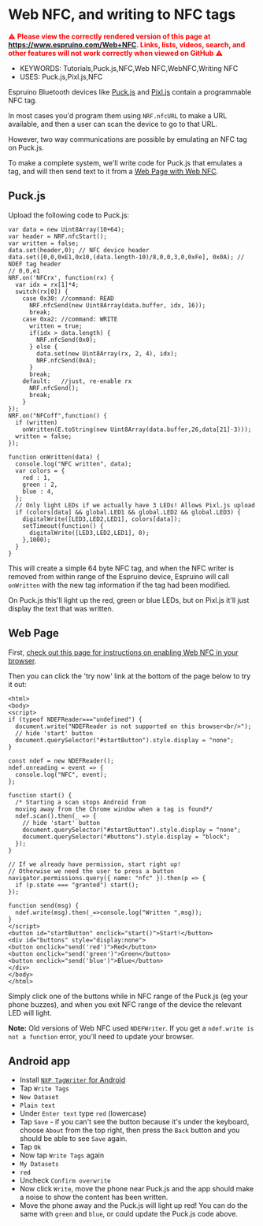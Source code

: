 <!--- Copyright (c) 2020 Gordon Williams, Pur3 Ltd. See the file LICENSE for copying permission. -->
Web NFC, and writing to NFC tags
=================================

<span style="color:red">:warning: **Please view the correctly rendered version of this page at https://www.espruino.com/Web+NFC. Links, lists, videos, search, and other features will not work correctly when viewed on GitHub** :warning:</span>

* KEYWORDS: Tutorials,Puck.js,NFC,Web NFC,WebNFC,Writing NFC
* USES: Puck.js,Pixl.js,NFC

Espruino Bluetooth devices like [Puck.js](/Puck.js) and [Pixl.js](/Pixl.js)
contain a programmable NFC tag.

In most cases you'd program them using `NRF.nfcURL` to make a URL available,
and then a user can scan the device to go to that URL.

However, two way communications are possible by emulating an NFC tag on Puck.js.

To make a complete system, we'll write code for Puck.js that emulates a tag,
and will then send text to it from a [Web Page with Web NFC](https://w3c.github.io/web-nfc/).

Puck.js
---------

Upload the following code to Puck.js:

```
var data = new Uint8Array(10+64);
var header = NRF.nfcStart();
var written = false;
data.set(header,0); // NFC device header
data.set([0,0,0xE1,0x10,(data.length-10)/8,0,0,3,0,0xFe], 0x0A); // NDEF tag header
// 0,0,e1
NRF.on('NFCrx', function(rx) {
  var idx = rx[1]*4;
  switch(rx[0]) {
    case 0x30: //command: READ
      NRF.nfcSend(new Uint8Array(data.buffer, idx, 16));
      break;
    case 0xa2: //command: WRITE
      written = true;
      if(idx > data.length) {
        NRF.nfcSend(0x0);
      } else {
        data.set(new Uint8Array(rx, 2, 4), idx);
        NRF.nfcSend(0xA);
      }
      break;
    default:   //just, re-enable rx
      NRF.nfcSend();
      break;
    }
});
NRF.on("NFCoff",function() {
  if (written)
    onWritten(E.toString(new Uint8Array(data.buffer,26,data[21]-3)));
  written = false;
});

function onWritten(data) {
  console.log("NFC written", data);
  var colors = {
    red : 1,
    green : 2,
    blue : 4,
  };
  // Only light LEDs if we actually have 3 LEDs! Allows Pixl.js upload
  if (colors[data] && global.LED1 && global.LED2 && global.LED3) {
    digitalWrite([LED3,LED2,LED1], colors[data]);
    setTimeout(function() {
      digitalWrite([LED3,LED2,LED1], 0);
    },1000);
  }
}
```

This will create a simple 64 byte NFC tag, and when the NFC writer is removed
from within range of the Espruino device, Espruino will call `onWritten`
with the new tag information if the tag had been modified.

On Puck.js this'll light up the red, green or blue LEDs, but on Pixl.js
it'll just display the text that was written.

Web Page
---------

First, [check out this page for instructions on enabling Web NFC in your browser](https://web.dev/nfc/#use).

Then you can click the 'try now' link at the bottom of the page below to try it out:

```HTML_demo_link
<html>
<body>
<script>
if (typeof NDEFReader==="undefined") {
  document.write("NDEFReader is not supported on this browser<br/>");
  // hide 'start' button
  document.querySelector("#startButton").style.display = "none";
}

const ndef = new NDEFReader();
ndef.onreading = event => {
  console.log("NFC", event);
};

function start() {
  /* Starting a scan stops Android from
  moving away from the Chrome window when a tag is found*/
  ndef.scan().then(_ => {
    // hide 'start' button
    document.querySelector("#startButton").style.display = "none";
    document.querySelector("#buttons").style.display = "block";
  });
}

// If we already have permission, start right up!
// Otherwise we need the user to press a button
navigator.permissions.query({ name: "nfc" }).then(p => {
  if (p.state === "granted") start();
});

function send(msg) {
  ndef.write(msg).then(_=>console.log("Written ",msg));
}
</script>
<button id="startButton" onclick="start()">Start!</button>
<div id="buttons" style="display:none">
<button onclick="send('red')">Red</button>
<button onclick="send('green')">Green</button>
<button onclick="send('blue')">Blue</button>
</div>
</body>
</html>
```

Simply click one of the buttons while in NFC range of the Puck.js
(eg your phone buzzes), and when you exit NFC range of the device the relevant
LED will light.

**Note:** Old versions of Web NFC used `NDEFWriter`. If you get a
`ndef.write is not a function` error, you'll need to update your browser.


Android app
------------

* Install [`NXP TagWriter` for Android](https://play.google.com/store/apps/details?id=com.nxp.nfc.tagwriter&hl=en)
* Tap `Write Tags`
* `New Dataset`
* `Plain text`
* Under `Enter text` type `red` (lowercase)
* Tap `Save` - if you can't see the button because it's under the keyboard,
choose `About` from the top right, then press the `Back` button and you
should be able to see `Save` again.
* Tap `Ok`
* Now tap `Write Tags` again
* `My Datasets`
* `red`
* Uncheck `Confirm overwrite`
* Now click `Write`, move the phone near Puck.js and the app should make
a noise to show the content has been written.
* Move the phone away and the Puck.js will light up red! You can do the same
with `green` and `blue`, or could update the Puck.js code above.
